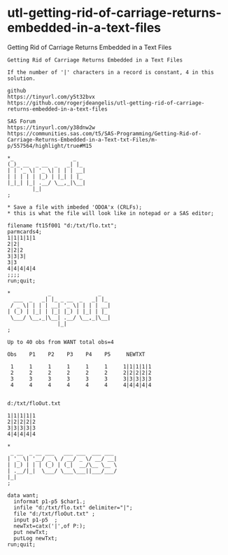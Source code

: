 # utl-getting-rid-of-carriage-returns-embedded-in-a-text-files
Getting Rid of Carriage Returns Embedded in a Text Files 

    Getting Rid of Carriage Returns Embedded in a Text Files                                                                                 
                                                                                                                                             
    If the number of '|' characters in a record is constant, 4 in this solution.                                                             
                                                                                                                                             
    github                                                                                                                                   
    https://tinyurl.com/y5t32bvx                                                                                                             
    https://github.com/rogerjdeangelis/utl-getting-rid-of-carriage-returns-embedded-in-a-text-files                                          
                                                                                                                                             
    SAS Forum                                                                                                                                
    https://tinyurl.com/y38dnw2w                                                                                                             
    https://communities.sas.com/t5/SAS-Programming/Getting-Rid-of-Carriage-Returns-Embedded-in-a-Text-txt-Files/m-p/557564/highlight/true#M15
                                                                                                                                             
    *_                   _                                                                                                                   
    (_)_ __  _ __  _   _| |_                                                                                                                 
    | | '_ \| '_ \| | | | __|                                                                                                                
    | | | | | |_) | |_| | |_                                                                                                                 
    |_|_| |_| .__/ \__,_|\__|                                                                                                                
            |_|                                                                                                                              
    ;                                                                                                                                        
                                                                                                                                             
    * Save a file with imbeded 'ODOA'x (CRLFs);                                                                                              
    * this is what the file will look like in notepad or a SAS editor;                                                                       
                                                                                                                                             
    filename ft15f001 "d:/txt/flo.txt";                                                                                                      
    parmcards4;                                                                                                                              
    1|1|1|1|1                                                                                                                                
    2|2|                                                                                                                                     
    2|2|2                                                                                                                                    
    3|3|3|                                                                                                                                   
    3|3                                                                                                                                      
    4|4|4|4|4                                                                                                                                
    ;;;;                                                                                                                                     
    run;quit;                                                                                                                                
                                                                                                                                             
    *            _               _                                                                                                           
      ___  _   _| |_ _ __  _   _| |_                                                                                                         
     / _ \| | | | __| '_ \| | | | __|                                                                                                        
    | (_) | |_| | |_| |_) | |_| | |_                                                                                                         
     \___/ \__,_|\__| .__/ \__,_|\__|                                                                                                        
                    |_|                                                                                                                      
    ;                                                                                                                                        
                                                                                                                                             
    Up to 40 obs from WANT total obs=4                                                                                                       
                                                                                                                                             
    Obs    P1    P2    P3    P4    P5     NEWTXT                                                                                             
                                                                                                                                             
     1     1     1     1     1     1     1|1|1|1|1                                                                                           
     2     2     2     2     2     2     2|2|2|2|2                                                                                           
     3     3     3     3     3     3     3|3|3|3|3                                                                                           
     4     4     4     4     4     4     4|4|4|4|4                                                                                           
                                                                                                                                             
                                                                                                                                             
    d:/txt/floOut.txt                                                                                                                        
                                                                                                                                             
    1|1|1|1|1                                                                                                                                
    2|2|2|2|2                                                                                                                                
    3|3|3|3|3                                                                                                                                
    4|4|4|4|4                                                                                                                                
                                                                                                                                             
    *                                                                                                                                        
     _ __  _ __ ___   ___ ___  ___ ___                                                                                                       
    | '_ \| '__/ _ \ / __/ _ \/ __/ __|                                                                                                      
    | |_) | | | (_) | (_|  __/\__ \__ \                                                                                                      
    | .__/|_|  \___/ \___\___||___/___/                                                                                                      
    |_|                                                                                                                                      
    ;                                                                                                                                        
                                                                                                                                             
    data want;                                                                                                                               
      informat p1-p5 $char1.;                                                                                                                
      infile "d:/txt/flo.txt" delimiter="|";                                                                                                 
      file "d:/txt/floOut.txt" ;                                                                                                             
      input p1-p5  ;                                                                                                                         
      newTxt=catx('|',of P:);                                                                                                                
      put newTxt;                                                                                                                            
      putLog newTxt;                                                                                                                         
    run;quit;                                                                                                                                
                                                                                                                                             
